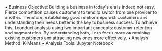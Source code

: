 •	Business Objective: Building a business in today's era is indeed not easy. Fierce competition causes customers to tend to switch from one provider to another. Therefore, establishing good relationships with customers and understanding their needs better is the key to business success. To achieve this, I conduct analysis using two important concepts: customer retention and segmentation. By understanding both, I can focus more on retaining existing customers and attracting new ones more effectively.
•	Analysis Method: K-Means
•	Analysis Tools: Jupyter Notebook
